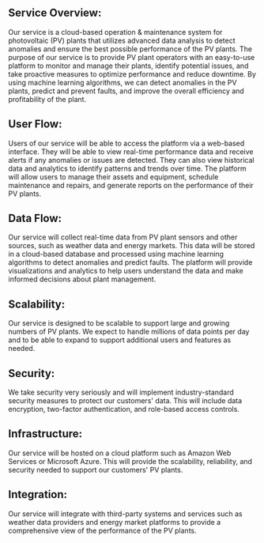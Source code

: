 ## Service Overview:
Our service is a cloud-based operation & maintenance system for photovoltaic (PV) plants that utilizes advanced data analysis to detect anomalies and ensure the best possible performance of the PV plants. The purpose of our service is to provide PV plant operators with an easy-to-use platform to monitor and manage their plants, identify potential issues, and take proactive measures to optimize performance and reduce downtime. By using machine learning algorithms, we can detect anomalies in the PV plants, predict and prevent faults, and improve the overall efficiency and profitability of the plant.

## User Flow:
Users of our service will be able to access the platform via a web-based interface. They will be able to view real-time performance data and receive alerts if any anomalies or issues are detected. They can also view historical data and analytics to identify patterns and trends over time. The platform will allow users to manage their assets and equipment, schedule maintenance and repairs, and generate reports on the performance of their PV plants.

## Data Flow:
Our service will collect real-time data from PV plant sensors and other sources, such as weather data and energy markets. This data will be stored in a cloud-based database and processed using machine learning algorithms to detect anomalies and predict faults. The platform will provide visualizations and analytics to help users understand the data and make informed decisions about plant management.

## Scalability:
Our service is designed to be scalable to support large and growing numbers of PV plants. We expect to handle millions of data points per day and to be able to expand to support additional users and features as needed.

## Security:
We take security very seriously and will implement industry-standard security measures to protect our customers' data. This will include data encryption, two-factor authentication, and role-based access controls.

## Infrastructure:
Our service will be hosted on a cloud platform such as Amazon Web Services or Microsoft Azure. This will provide the scalability, reliability, and security needed to support our customers' PV plants.

## Integration:
Our service will integrate with third-party systems and services such as weather data providers and energy market platforms to provide a comprehensive view of the performance of the PV plants.
